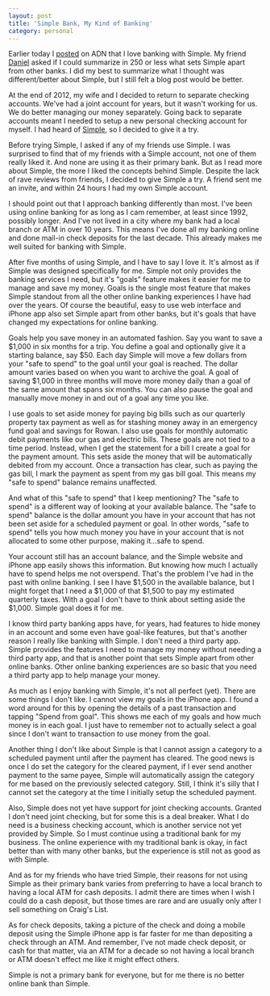 ```yaml
---
layout: post
title: 'Simple Bank, My Kind of Banking'
category: personal
---
```

Earlier today I [posted][simplepost] on ADN that I love banking with Simple. My friend [Daniel][daniel] asked if I could summarize in 250 or less what sets Simple apart from other banks. I did my best to summarize what I thought was different/better about Simple, but I still felt a blog post would be better.

At the end of 2012, my wife and I decided to return to separate checking accounts. We've had a joint account for years, but it wasn't working for us. We do better managing our money separately. Going back to separate accounts meant I needed to setup a new personal checking account for myself. I had heard of [Simple][simple], so I decided to give it a try.

Before trying Simple, I asked if any of my friends use Simple. I was surprised to find that of my friends with a Simple account, not one of them really liked it. And none are using it as their primary bank. But as I read more about Simple, the more I liked the concepts behind Simple. Despite the lack of rave reviews from friends, I decided to give Simple a try. A friend sent me an invite, and within 24 hours I had my own Simple account.

I should point out that I approach banking differently than most. I've been using online banking for as long as I cam remember, at least since 1992, possibly longer. And I've not lived in a city where my bank had a local branch or ATM in over 10 years. This means I've done all my banking online and done mail-in check deposits for the last decade. This already makes me well suited for banking with Simple.

After five months of using Simple, and I have to say I love it. It's almost as if Simple was designed specifically for me. Simple not only provides the banking services I need, but it's "goals" feature makes it easier for me to manage and save my money. Goals is the single most feature that makes Simple standout from all the other online banking experiences I have had over the years. Of course the beautiful, easy to use web interface and iPhone app also set Simple apart from other banks, but it's goals that have changed my expectations for online banking.

Goals help you save money in an automated fashion. Say you want to save a $1,000 in six months for a trip. You define a goal and optionally give it a starting balance, say $50. Each day Simple will move a few dollars from your "safe to spend" to the goal until your goal is reached. The dollar amount varies based on when you want to archive the goal. A goal of saving $1,000 in three months will move more money daily than a goal of the same amount that spans six months. You can also pause the goal and manually move money in and out of a goal any time you like.

I use goals to set aside money for paying big bills such as our quarterly property tax payment as well as for stashing money away in an emergency fund goal and savings for Rowan. I also use goals for monthly automatic debit payments like our gas and electric bills. These goals are not tied to a time period. Instead, when I get the statement for a bill I create a goal for the payment amount. This sets aside the money that will be automatically debited from my account. Once a transaction has clear, such as paying the gas bill, I mark the payment as spent from my gas bill goal. This means my "safe to spend" balance remains unaffected.

And what of this "safe to spend" that I keep mentioning? The "safe to spend" is a different way of looking at your available balance. The "safe to spend" balance is the dollar amount you have in your account that has not been set aside for a scheduled payment or goal. In other words, "safe to spend" tells you how much money you have in your account that is not allocated to some other purpose, making it...safe to spend. 

Your account still has an account balance, and the Simple website and iPhone app easily shows this information. But knowing how much I actually have to spend helps me not overspend. That's the problem I've had in the past with online banking. I see I have $1,500 in the available balance, but I might forget that I need a $1,000 of that $1,500 to pay my estimated quarterly taxes. With a goal I don't have to think about setting aside the $1,000. Simple goal does it for me.

I know third party banking apps have, for years, had features to hide money in an account and some even have goal-like features, but that's another reason I really like banking with Simple. I don't need a third party app. Simple provides the features I need to manage my money without needing a third party app, and that is another point that sets Simple apart from other online banks. Other online banking experiences are so basic that you need a third party app to help manage your money.

As much as I enjoy banking with Simple, it's not all perfect (yet). There are some things I don't like. I cannot view my goals in the iPhone app. I found a word around for this by opening the details of a past transaction and tapping "Spend from goal". This shows me each of my goals and how much money is in each goal. I just have to remember not to actually select a goal since I don't want to transaction to use money from the goal.

Another thing I don't like about Simple is that I cannot assign a category to a scheduled payment until after the payment has cleared. The good news is once I do set the category for the cleared payment, if I ever send another payment to the same payee, Simple will automatically assign the category for me based on the previously selected category. Still, I think it's silly that I cannot set the category at the time I initially setup the scheduled payment. 

Also, Simple does not yet have support for joint checking accounts. Granted I don't need joint checking, but for some this is a deal breaker. What I do need is a business checking account, which is another service not yet provided by Simple. So I must continue using a traditional bank for my business. The online experience with my traditional bank is okay, in fact better than with many other banks, but the experience is still not as good as with Simple.

And as for my friends who have tried Simple, their reasons for not using Simple as their primary bank varies from preferring to have a local branch to having a local ATM for cash deposits. I admit there are times when I wish I could do a cash deposit, but those times are rare and are usually only after I sell something on Craig's List. 

As for check deposits, taking a picture of the check and doing a mobile deposit using the Simple iPhone app is far faster for me than depositing a check through an ATM. And remember, I've not made check deposit, or cash for that matter, via an ATM for a decade so not having a local branch or ATM doesn't effect me like it might effect others.

Simple is not a primary bank for everyone, but for me there is no better online bank than Simple.

[simplepost]: https://alpha.app.net/kirbyt/post/5586671
[simple]: https://www.simple.com
[daniel]: https://alpha.app.net/danielpunkass
